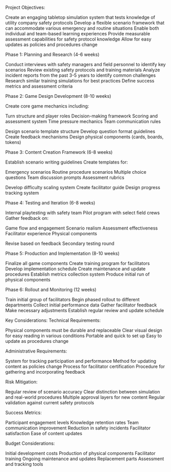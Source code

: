 Project Objectives:

Create an engaging tabletop simulation system that tests knowledge of utility company safety protocols
Develop a flexible scenario framework that can accommodate various emergency and routine situations
Enable both individual and team-based learning experiences
Provide measurable assessment capabilities for safety protocol knowledge
Allow for easy updates as policies and procedures change

Phase 1: Planning and Research (4-6 weeks)

Conduct interviews with safety managers and field personnel to identify key scenarios
Review existing safety protocols and training materials
Analyze incident reports from the past 3-5 years to identify common challenges
Research similar training simulations for best practices
Define success metrics and assessment criteria

Phase 2: Game Design Development (8-10 weeks)

Create core game mechanics including:

Turn structure and player roles
Decision-making framework
Scoring and assessment system
Time pressure mechanics
Team communication rules


Design scenario template structure
Develop question format guidelines
Create feedback mechanisms
Design physical components (cards, boards, tokens)

Phase 3: Content Creation Framework (6-8 weeks)

Establish scenario writing guidelines
Create templates for:

Emergency scenarios
Routine procedure scenarios
Multiple choice questions
Team discussion prompts
Assessment rubrics


Develop difficulty scaling system
Create facilitator guide
Design progress tracking system

Phase 4: Testing and Iteration (6-8 weeks)

Internal playtesting with safety team
Pilot program with select field crews
Gather feedback on:

Game flow and engagement
Scenario realism
Assessment effectiveness
Facilitator experience
Physical components


Revise based on feedback
Secondary testing round

Phase 5: Production and Implementation (8-10 weeks)

Finalize all game components
Create training program for facilitators
Develop implementation schedule
Create maintenance and update procedures
Establish metrics collection system
Produce initial run of physical components

Phase 6: Rollout and Monitoring (12 weeks)

Train initial group of facilitators
Begin phased rollout to different departments
Collect initial performance data
Gather facilitator feedback
Make necessary adjustments
Establish regular review and update schedule

Key Considerations:
Technical Requirements:

Physical components must be durable and replaceable
Clear visual design for easy reading in various conditions
Portable and quick to set up
Easy to update as procedures change

Administrative Requirements:

System for tracking participation and performance
Method for updating content as policies change
Process for facilitator certification
Procedure for gathering and incorporating feedback

Risk Mitigation:

Regular review of scenario accuracy
Clear distinction between simulation and real-world procedures
Multiple approval layers for new content
Regular validation against current safety protocols

Success Metrics:

Participant engagement levels
Knowledge retention rates
Team communication improvement
Reduction in safety incidents
Facilitator satisfaction
Ease of content updates

Budget Considerations:

Initial development costs
Production of physical components
Facilitator training
Ongoing maintenance and updates
Replacement parts
Assessment and tracking tools